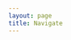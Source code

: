 ```yaml
---
layout: page
title: Navigate
---
```

<script setup>
  import navigate from './components/navigate.vue'
</script>


<navigate></navigate>


<style lang="less">
  .navigate{
    display:flex;

  }
  
  
</style>